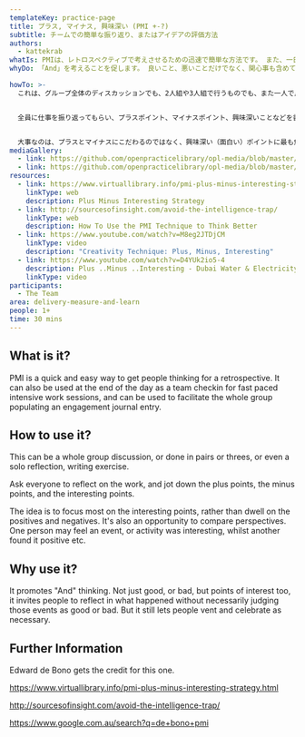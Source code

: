 ```yaml
---
templateKey: practice-page
title: プラス, マイナス, 興味深い (PMI +-?)
subtitle: チームでの簡単な振り返り、またはアイデアの評価方法
authors:
  - kattekrab
whatIs: PMIは、レトロスペクティブで考えさせるための迅速で簡単な方法です。 また、一日の終わりに、速いペースの集中ワークセッションのチームチェックインとして使用したり、グループ全体のエンゲージメントを促進するために使用することもできます。
whyDo: 「And」を考えることを促します。 良いこと、悪いことだけでなく、関心事も含めて、必ずしもその出来事が良いとか悪いとか判断せずに、起こったことを振り返るように誘導します。また、必要であれば、ガス抜きしたり、祝ったりすることもできます。

howTo: >-
  これは、グループ全体のディスカッションでも、2人組や3人組で行うものでも、また一人で反省したり、文章を書いたりするものでもよいでしょう。


  全員に仕事を振り返ってもらい、プラスポイント、マイナスポイント、興味深いことなどを書き留めてもらいます。


  大事なのは、プラスとマイナスにこだわるのではなく、興味深い（面白い）ポイントに最も焦点を当てるということです。 また、見方を比較する機会にもなります。 ある人はある出来事や活動を面白いと感じ、別の人はそれをポジティブだと感じるかもしれません。
mediaGallery:
  - link: https://github.com/openpracticelibrary/opl-media/blob/master/images/Plus%20Minus%20Interesting.png?raw=true
  - link: https://github.com/openpracticelibrary/opl-media/blob/master/images/PMI2.gif?raw=true
resources:
  - link: https://www.virtuallibrary.info/pmi-plus-minus-interesting-strategy.html
    linkType: web
    description: Plus Minus Interesting Strategy
  - link: http://sourcesofinsight.com/avoid-the-intelligence-trap/
    linkType: web
    description: How To Use the PMI Technique to Think Better
  - link: https://www.youtube.com/watch?v=M8eg2JTDjCM
    linkType: video
    description: "Creativity Technique: Plus, Minus, Interesting"
  - link: https://www.youtube.com/watch?v=D4YUk2io5-4
    description: Plus ..Minus ..Interesting - Dubai Water & Electricity Innovation Toolkit
    linkType: video
participants:
  - The Team
area: delivery-measure-and-learn
people: 1+
time: 30 mins
---
```

## What is it?

PMI is a quick and easy way to get people thinking for a retrospective. It can also be used at the end of the day as a team checkin for fast paced intensive work sessions, and can be used to facilitate the whole group populating an engagement journal entry.

## How to use it?

This can be a whole group discussion, or done in pairs or threes, or even a solo reflection, writing exercise.

Ask everyone to reflect on the work, and jot down the plus points, the minus points, and the interesting points.

The idea is to focus most on the interesting points, rather than dwell on the positives and negatives. It's also an opportunity to compare perspectives. One person may feel an event, or activity was interesting, whilst another found it positive etc.

## Why use it?

It promotes "And" thinking. Not just good, or bad, but points of interest too, it invites people to reflect in what happened without necessarily judging those events as good or bad. But it still lets people vent and celebrate as necessary.

## Further Information

Edward de Bono gets the credit for this one.

https://www.virtuallibrary.info/pmi-plus-minus-interesting-strategy.html

http://sourcesofinsight.com/avoid-the-intelligence-trap/

https://www.google.com.au/search?q=de+bono+pmi
